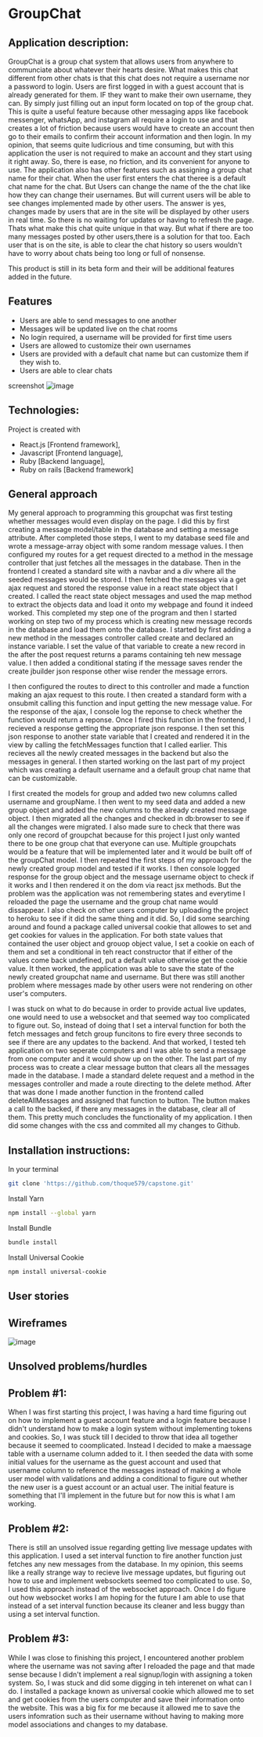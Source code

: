

# GroupChat
	

## Application description: 

GroupChat is a group chat system that allows users from anywhere to communciate about whatever their hearts desire. What makes this chat different from other chats is that this chat does not require a username nor a password to login. Users are first logged in with a guest account that is already generated for them. IF they want to make their own username, they can. By simply just filling out an input form located on top of the group chat. This is quite a useful feature because other messaging apps like facebook messenger, whatsApp, and instagram all require a login to use and that creates a lot of friction because users would have to create an account then go to their emails to confirm their account information and then login. In my opinion, that seems quite ludicrious and time consuming, but with this application the user is not required to make an account and they start using it right away. So, there is ease, no friction, and its convenient for anyone to use. The application also has other features such as assigning a group chat name for their chat. When the user first enters the chat theree is a default chat name for the chat. But Users can change the name of the the chat like how they can change their usernames. 
But will current users will be able to see changes implemented made by other users. The answer is yes, changes made by users that are in the site will be displayed by other users in real time. So there is no waiting for updates or having to refresh the page. Thats what make this chat quite unique in that way. But what if there are too many messages posted by other users,there is a solution for that too. Each user that is on the site, is able to clear the chat history so users wouldn't have to worry about chats being too long or full of nonsense. 

This product is still in its beta form and their will be additional features added in the future. 

## Features
- Users are able to send messages to one another
- Messages will be updated live on the chat rooms
- No login required, a username will be provided for first time users
- Users are allowed to customize their own usernames
- Users are provided with a default chat name but can customize them if they wish to.
- Users are able to clear chats

	
screenshot
![image](https://user-images.githubusercontent.com/53666501/144756153-2e36e177-cd56-40fe-9158-464f676d2678.png)

## Technologies:

Project is created with

  - React.js [Frontend framework],
  - Javascript  [Frontend language],
  - Ruby  [Backend language],
  - Ruby on rails  [Backend framework]
  
  
  
  
## General approach


My general approach to programming this groupchat was first testing whether messages would  even display on the page. I did this by first creating a message model/table in the database and setting a message attribute. After completed those steps, I went to my database seed file and wrote a message-array object with some random message values. I then configured my routes for a get request directed to a method in the message controller that just fetches all the messages in the database. Then in the frontend I created a standard site with a navbar and a div where all the seeded messages would be stored. I then fetched the messages via a get ajax request and stored the response value in a react state object that I created. I called the react state object messages and used the map method to extract the objects data and load it onto my webpage and found it indeed worked. This completed my step one of the program and then I started working on step two of my process which is creating new message records in the database and load them onto the database. I started by first adding a new method in the messages controller called create and declared an instance variable. I set the value of that variable to create a new record in the after the post request returns a params containing teh new message value. I then added a conditional stating if the message saves render the create jbuilder json response other wise render the message errors. 

I then configured the routes to direct to this controller and made a function making an ajax request to this route.
I then created a standard form with a onsubmit calling this function and input getting the new message value. For the response of the ajax, I console log the reponse to check whether the function would return a reponse. Once I fired this function in the frontend, I recieved a response getting the appropriate json response. I then set this json response to another state variable that I created and rendered it in the view by calling the fetchMessages function that I called earlier. This recieves all the newly created messages in the backend but also the messages in general. I then started working on the last part of my project which was creating a default username and a default group chat name that can be customizable. 

I first created the models for group and added two new columns called username and groupName. I then went to my seed data and added a new group object and added the new columns to the already created message object. I then migrated all the changes and checked in db:browser to see if all the changes were migrated. I also made sure to check that there was only one record of groupchat because for this project I just only wanted there to be one group chat that everyone can use. Multiple groupchats would be a feature that will be implemented later and it would be built off of the groupChat model. I then repeated the first steps of my approach for the newly created group model and tested if it works. I then console logged response for the group object and the message username object to check if it works and I then rendered it on the dom via react jsx methods. But the problem was the application was not remembering states and everytime I reloaded the page the username and the group chat name would dissappear. I also check on other users computer by uploading the project to heroku to see if it did the same thing and it did. So, I did some searching around and found a package called universal cookie that allowes to set and get cookies for values in the application. For both state values that contained the user object and grouop object value, I set a cookie on each of them and set a conditional in teh react constructor that if either of the values come back undefined, put a default value otherwise get the cookie value. It then worked, the application was able to save the state of the newly created groupchat name and username. But there was still another problem where messages made by other users were not rendering on other user's computers. 

I was stuck on what to do because in order to provide actual live updates, one would need to use a websocket and that seemed way too complicated to figure out. So, instead of doing that I set a interval function for both the fetch messages and fetch group funcitons to fire every three seconds to see if there are any updates to the backend. And that worked, I tested teh application on two seperate computers and I was able to send a message from one computer and it would show up on the other. The last part of my process was to create a clear message button that clears all the messages made in the database. I made a standard delete request and a method in the messages controller and made a route directing to the delete method. After that was done I made another function in the frontend called deleteAllMessages and assigned that function to button. The button makes a call to the backed, if there any messages in the database, clear all of them. This pretty much concludes the functionality of my application. I then did some changes with the css and commited all my changes to Github.
  
  
  
	
## Installation instructions:

In your terminal 
```bash
git clone 'https://github.com/thoque579/capstone.git'
```

Install Yarn
```bash
npm install --global yarn
```

Install Bundle
```bash
bundle install
```

Install Universal Cookie
```bash
npm install universal-cookie
```

## User stories







## Wireframes

![image](https://user-images.githubusercontent.com/53666501/144756380-88cd13b3-f630-4a2b-a2f9-072c25369d4b.png)


## Unsolved problems/hurdles

## Problem #1:

When I was first starting this project, I was having a hard time figuring out on how to implement a guest account feature and a login feature because I didn't understand how to make a login system without implementing tokens and cookies. So, I was stuck till I decided to throw that idea all together because it seemed to coomplicated. Instead I decided to make a maessage table with a username column added to it. I then seeded the data with some initial values for the username as the guest account and used that username column to reference the messages instead of making a whole user model with validations and adding a conditional to figure out whether the new user is a guest account or an actual user. The initial feature is something that I'll implement in the future but for now this is what I am working.

## Problem #2:
There is still an unsolved issue regarding getting live message updates with this application. I used a set interval function to fire another function just fetches any new messages from the database. In my opinion, this seems like a really strange way to recieve live message updates, but figuring out how to use and implement websockets seemed too complicated to use. So, I used this approach instead of the websocket approach. Once I do figure out how websocket works I am hoping for the future I am able to use that instead of a set interval function because its cleaner and less buggy than using a set interval function.

## Problem #3:

While I was close to finishing this project, I encountered another problem where the username was not saving after I reloaded the page and that made sense because I didn't implement a real signup/login with assigning a token system. So, I was stuck and did some digging in teh interenet on what can I do. I installed a package known as universal cookie which allowed me to set and get cookies from the users computer and save their information onto the website. This was a big fix for me because it allowed me to save the users infomration such as their username without having to making more model associations and changes to my database.

